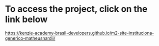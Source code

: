 # To access the project, click on the link below
https://kenzie-academy-brasil-developers.github.io/m2-site-instituciona-generico-matheusnardii/
